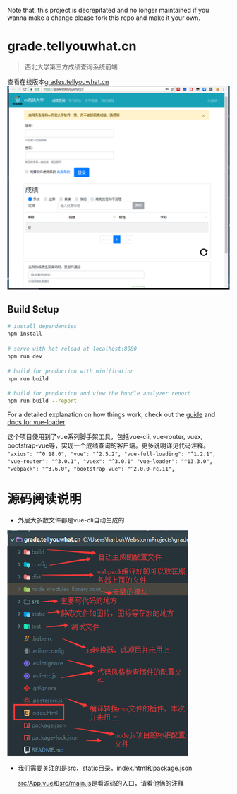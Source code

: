 Note that, this project is decrepitated and no longer maintained if you wanna make a change please fork this repo and make it your own.

# grade.tellyouwhat.cn

> 西北大学第三方成绩查询系统前端

查看在线版本[grades.tellyouwhat.cn](http://grades.tellyouwhat.cn)
![预览图](https://github.com/HarborZeng/grade.tellyouwhat.cn/blob/master/readmeImage/screenshot.png)

## Build Setup

``` bash
# install dependencies
npm install

# serve with hot reload at localhost:8080
npm run dev

# build for production with minification
npm run build

# build for production and view the bundle analyzer report
npm run build --report
```

For a detailed explanation on how things work, check out the [guide](http://vuejs-templates.github.io/webpack/) and [docs for vue-loader](http://vuejs.github.io/vue-loader).

这个项目使用到了vue系列脚手架工具，包括vue-cli, vue-router, vuex, bootstrap-vue等，实现一个成绩查询的客户端。更多说明详见代码注释。
    ```"axios": "^0.18.0",
    "vue": "^2.5.2",
    "vue-full-loading": "^1.2.1",
    "vue-router": "^3.0.1",
    "vuex": "^3.0.1"
    "vue-loader": "^13.3.0",
    "webpack": "^3.6.0",
    "bootstrap-vue": "^2.0.0-rc.11",```
    
# 源码阅读说明

- 外层大多数文件都是vue-cli自动生成的

![sss](https://github.com/HarborZeng/grade.tellyouwhat.cn/blob/master/readmeImage/%E4%BB%A3%E7%A0%81%E7%BB%93%E6%9E%84%E4%BB%8B%E7%BB%8D.png)

- 我们需要关注的是src、static目录，index.html和package.json

  [src/App.vue](https://github.com/HarborZeng/grade.tellyouwhat.cn/blob/master/src/App.vue)和[src/main.js](https://github.com/HarborZeng/grade.tellyouwhat.cn/blob/master/src/main.js)是看源码的入口，请看他俩的注释
